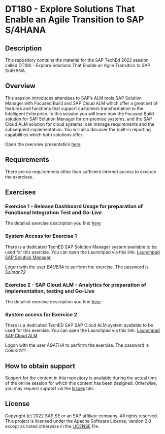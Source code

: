 # DT180 - Explore Solutions That Enable an Agile Transition to SAP S/4HANA

## Description

This repository contains the material for the SAP TechEd 2022 session called DT180 - Explore Solutions That Enable an Agile Transition to SAP S/4HANA.  

## Overview

This session introduces attendees to SAP’s ALM tools SAP Solution Manager with Focused Build and SAP Cloud ALM which offer a great set of features and functions that support customers transformation to the Intelligent Enterprise. In this session you will learn how the Focused Build solution for SAP Solution Manager for on-premise systems, and the SAP Cloud ALM solution for cloud systems, can manage requirements and the subsequent implementation. You will also discover the built-in reporting capabilities which both solutions offer.

Open the overview presentation [here](https://github.com/SAP-samples/teched2022-DT180/blob/main/DT180%20-%20Explore%20solutions%20that%20enable%20an%20Agile%20Transition%20to%20SAP%20S4HANA.pdf).

## Requirements

There are no requirements other than sufficient internet access to execute the exercises.

## Exercises

### Exercise 1 - Release Dashboard Usage for preparation of Functional Integration Test and Go-Live

The detailed exercise description you find [here](https://github.com/SAP-samples/teched2022-DT180/blob/main/Session%20DT180%20Exercise%20-%2001%20Release%20Dashboard%20Usage%20for%20preparation%20of%20FIT%20and%20Go-Live.pdf)

### System Access for Exercise 1

There is a dedicated TechED SAP Solution Manager system available to be used for this exercise. You can open the Launchpad via this link: [Launchpad SAP Solution Manager](https://teched-2022.almdemo.com/sap/bc/ui5_ui5/ui2/ushell/shells/abap/Fiorilaunchpad.html)

Logon with the user *BAUERA* to perform the exercise. The password is *Solman72*

### Exercise 2 - SAP Cloud ALM – Analytics for preparation of implementation, testing and Go-Live

The detailed exercise description you find [here](https://github.com/SAP-samples/teched2022-DT180/blob/main/Session%20DT180%20Exercise%20-%2002%20SAP%20Cloud%20ALM%20-%20Analytics%20and%20Traceability%20Use%20Cases.pdf)

### System access for Exercise 2

There is a dedicated TechED SAP SAP Cloud ALM system available to be used for this exercise. You can open the Launchpad via this link: [Launchpad SAP Cloud ALM](https://calm-teched-2022.eu20.alm.cloud.sap/launchpad#Shell-home)

Logon with the user *AGATHA* to perform the exercise. The password is *Calm22#1*


## How to obtain support

Support for the content in this repository is available during the actual time of the online session for which this content has been designed. Otherwise, you may request support via the [Issues](../../issues) tab.

## License
Copyright (c) 2022 SAP SE or an SAP affiliate company. All rights reserved. This project is licensed under the Apache Software License, version 2.0 except as noted otherwise in the [LICENSE](LICENSES/Apache-2.0.txt) file.
